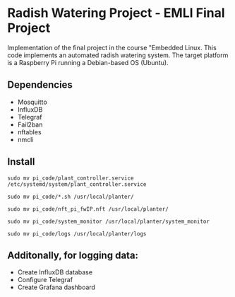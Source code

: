# Radish Watering Project - EMLI Final Project
Implementation of the final project in the course "Embedded Linux.
This code implements an automated radish watering system.
The target platform is a Raspberry Pi running a Debian-based OS (Ubuntu).

## Dependencies
- Mosquitto
- InfluxDB
- Telegraf
- Fail2ban
- nftables
- nmcli

## Install
```
sudo mv pi_code/plant_controller.service  /etc/systemd/system/plant_controller.service
```
```
sudo mv pi_code/*.sh /usr/local/planter/
```
```
sudo mv pi_code/nft_pi_fwIP.nft /usr/local/planter/
```
```
sudo mv pi_code/system_monitor /usr/local/planter/system_monitor
```
```
sudo mv pi_code/logs /usr/local/planter/logs
```
    
## Additonally, for logging data:
- Create InfluxDB database
- Configure Telegraf
- Create Grafana dashboard
